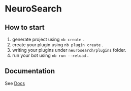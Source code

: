 # NeuroSearch

## How to start

1. generate project using `nb create` .
2. create your plugin using `nb plugin create` .
3. writing your plugins under `neurosearch/plugins` folder.
4. run your bot using `nb run --reload` .

## Documentation

See [Docs](https://nonebot.dev/)
